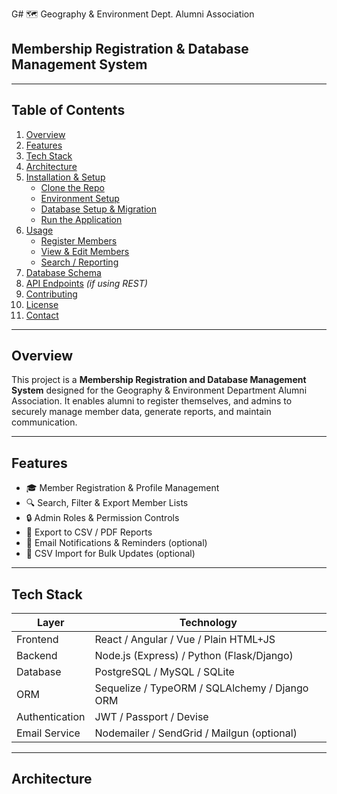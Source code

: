 G# 🗺️ Geography & Environment Dept. Alumni Association  
## Membership Registration & Database Management System

---

## Table of Contents

1. [Overview](#overview)  
2. [Features](#features)  
3. [Tech Stack](#tech-stack)  
4. [Architecture](#architecture)  
5. [Installation & Setup](#installation--setup)  
    - [Clone the Repo](#clone-the-repo)  
    - [Environment Setup](#environment-setup)  
    - [Database Setup & Migration](#database-setup--migration)  
    - [Run the Application](#run-the-application)  
6. [Usage](#usage)  
    - [Register Members](#register-members)  
    - [View & Edit Members](#view--edit-members)  
    - [Search / Reporting](#search--reporting)  
7. [Database Schema](#database-schema)  
8. [API Endpoints](#api-endpoints) *(if using REST)*  
9. [Contributing](#contributing)  
10. [License](#license)  
11. [Contact](#contact)

---

## Overview

This project is a **Membership Registration and Database Management System** designed for the Geography & Environment Department Alumni Association. It enables alumni to register themselves, and admins to securely manage member data, generate reports, and maintain communication.

---

## Features

- 🎓 Member Registration & Profile Management  
- 🔍 Search, Filter & Export Member Lists  
- 🔒 Admin Roles & Permission Controls  
- 📅 Export to CSV / PDF Reports  
- 🔔 Email Notifications & Reminders (optional)  
- 🔧 CSV Import for Bulk Updates (optional)

---

## Tech Stack

| Layer               | Technology                                |
|---------------------|-------------------------------------------|
| Frontend            | React / Angular / Vue / Plain HTML+JS     |
| Backend             | Node.js (Express) / Python (Flask/Django) |
| Database            | PostgreSQL / MySQL / SQLite               |
| ORM                 | Sequelize / TypeORM / SQLAlchemy / Django ORM |
| Authentication      | JWT / Passport / Devise                   |
| Email Service       | Nodemailer / SendGrid / Mailgun (optional)|

---

## Architecture

